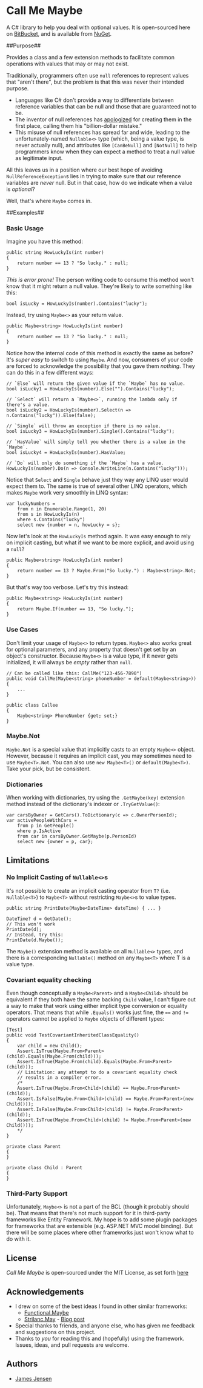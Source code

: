# Call Me Maybe #
A C# library to help you deal with optional values. It is open-sourced here on [BitBucket](https://bitbucket.org/j2jensen/callmemaybe), and is available from [NuGet](https://www.nuget.org/packages/CallMeMaybe/).

##Purpose##

Provides a class and a few extension methods to facilitate common operations with values that may or may not exist.

Traditionally, programmers often use `null` references to represent values that "aren't there", but the problem is that this was never their intended purpose. 

- Languages like C# don't provide a way to differentiate between reference variables that can be null and those that are guaranteed not to be.
- The inventor of null references has [apologized](http://en.wikipedia.org/wiki/Tony_Hoare#Quotations) for creating them in the first place, calling them his "billion-dollar mistake."
- This misuse of null references has spread far and wide, leading to the unfortunately-named `Nullable<>` type (which, being a value type, is never actually null), and attributes like `[CanBeNull]` and `[NotNull]` to help programmers know when they can expect a method to treat a null value as legitimate input.

All this leaves us in a position where our best hope of avoiding `NullReferenceException`s lies in trying to make sure that our reference variables are *never* null. But in that case, how do we indicate when a value is *optional*?

Well, that's where `Maybe` comes in.

##Examples##

### Basic Usage ###

Imagine you have this method:

    public string HowLuckyIs(int number)
    {
        return number == 13 ? "So lucky." : null;
    }

*This is error prone!* The person writing code to consume this method won't know that it might return a null value. They're likely to write something like this:

    bool isLucky = HowLuckyIs(number).Contains("lucky");

Instead, try using `Maybe<>` as your return value.


    public Maybe<string> HowLuckyIs(int number)
    {
        return number == 13 ? "So lucky." : null;
    }

Notice how the internal code of this method is exactly the same as before? It's *super easy* to switch to using `Maybe`. And now, consumers of your code are forced to acknowledge the possibility that you gave them *nothing*. They can do this in a few different ways:

    // `Else` will return the given value if the `Maybe` has no value.
    bool isLucky1 = HowLuckyIs(number).Else("").Contains("lucky");

    // `Select` will return a `Maybe<>`, running the lambda only if there's a value. 
    bool isLucky2 = HowLuckyIs(number).Select(n => n.Contains("lucky")).Else(false);

    // `Single` will throw an exception if there is no value.
    bool isLucky3 = HowLuckyIs(number).Single().Contains("lucky");

    // `HasValue` will simply tell you whether there is a value in the `Maybe`.
    bool isLucky4 = HowLuckyIs(number).HasValue;

    // `Do` will only do something if the `Maybe` has a value.
    HowLuckyIs(number).Do(n => Console.WriteLine(n.Contains("lucky")));

Notice that `Select` and `Single` behave just they way any LINQ user would expect them to. The same is true of several other LINQ operators, which makes `Maybe` work very smoothly in LINQ syntax:

    var luckyNumbers =
        from n in Enumerable.Range(1, 20)
        from s in HowLuckyIs(n)
        where s.Contains("lucky")
        select new {number = n, howLucky = s};

Now let's look at the `HowLuckyIs` method again. It was easy enough to rely on implicit casting, but what if we want to be more explicit, and avoid using a `null`?

    public Maybe<string> HowLuckyIs(int number)
    {
        return number == 13 ? Maybe.From("So lucky.") : Maybe<string>.Not;
    }


But that's way too verbose. Let's try this instead:

    public Maybe<string> HowLuckyIs(int number)
    {
        return Maybe.If(number == 13, "So lucky.");
    }


### Use Cases ###

Don't limit your usage of `Maybe<>` to return types. `Maybe<>` also works great for optional parameters, and any property that doesn't get set by an object's constructor. Because `Maybe<>` is a value type, if it never gets initialized, it will always be *empty* rather than `null`.

    // Can be called like this: CallMe("123-456-7890")
    public void CallMe(Maybe<string> phoneNumber = default(Maybe<string>))
    {
        ...
    }

    public class Callee
    {
        Maybe<string> PhoneNumber {get; set;}
    }

    

### Maybe.Not ###

`Maybe.Not` is a special value that implicitly casts to an empty `Maybe<>` object. However, because it requires an implicit cast, you may sometimes need to use `Maybe<T>.Not`. You can also use `new Maybe<T>()` or `default(Maybe<T>)`. Take your pick, but be consistent.


### Dictionaries ###

When working with dictionaries, try using the `.GetMaybe(key)` extension method instead of the dictionary's indexer or `.TryGetValue()`:

    var carsByOwner = GetCars().ToDictionary(c => c.OwnerPersonId);
    var activePeopleWithCars =
        from p in GetPeople()
        where p.IsActive
        from car in carsByOwner.GetMaybe(p.PersonId)
        select new {owner = p, car};

## Limitations ##

### No Implicit Casting of `Nullable<>`s ###

It's not possible to create an implicit casting operator from `T?` (i.e. `Nullable<T>`) to `Maybe<T>` without restricting `Maybe<>`s to value types.

    public string PrintDate(Maybe<DateTime> dateTime) { ... }

    DateTime? d = GetDate();
    // This won't work
    PrintDate(d);
    // Instead, try this:
    PrintDate(d.Maybe());

The `Maybe()` extension method is available on all `Nullable<>` types, and there is a corresponding `Nullable()` method on any `Maybe<T>` where T is a value type.

### Covariant equality checking ###

Even though conceptually a `Maybe<Parent>` and a `Maybe<Child>` should be equivalent if they both have the same backing `Child` value, I can't figure out a way to make that work using either implicit type conversion or equality operators. That means that while `.Equals()` works just fine, the `==` and `!=` operators cannot be applied to `Maybe` objects of different types:

    [Test]
    public void TestCovariantInheritedClassEquality()
    {
        var child = new Child();
        Assert.IsTrue(Maybe.From<Parent>(child).Equals(Maybe.From(child)));
        Assert.IsTrue(Maybe.From(child).Equals(Maybe.From<Parent>(child)));
        // Limitation: any attempt to do a covariant equality check 
        // results in a compiler error.
        /*
        Assert.IsTrue(Maybe.From<Child>(child) == Maybe.From<Parent>(child));
        Assert.IsFalse(Maybe.From<Child>(child) == Maybe.From<Parent>(new Child()));
        Assert.IsFalse(Maybe.From<Child>(child) != Maybe.From<Parent>(child));
        Assert.IsTrue(Maybe.From<Child>(child) != Maybe.From<Parent>(new Child()));
        */
    }

    private class Parent
    {
    }

    private class Child : Parent
    {
    }

### Third-Party Support ###

Unfortunately, `Maybe<>` is not a part of the BCL (though it probably should be). That means that there's not much support for it in third-party frameworks like Entity Framework. My hope is to add some plugin packages for frameworks that are extensible (e.g. ASP.NET MVC model binding). But there will be some places where other frameworks just won't know what to do with it.


## License ##

*Call Me Maybe* is open-sourced under the MIT License, as set forth [here](https://bitbucket.org/j2jensen/callmemaybe/wiki/License)

## Acknowledgements ##

- I drew on some of the best ideas I found in other similar frameworks:
    - [Functional.Maybe](https://github.com/AndreyTsvetkov/Functional.Maybe)
    - [Strilanc.May](https://github.com/Strilanc/May) - [Blog post](http://twistedoakstudios.com/blog/Post1130_when-null-is-not-enough-an-option-type-for-c)
- Special thanks to friends, and anyone else, who has given me feedback and suggestions on this project.
- Thanks to *you* for reading this and (hopefully) using the framework. Issues, ideas, and pull requests are welcome.

## Authors ##

- [James Jensen](https://plus.google.com/+JamesJensenCoder)